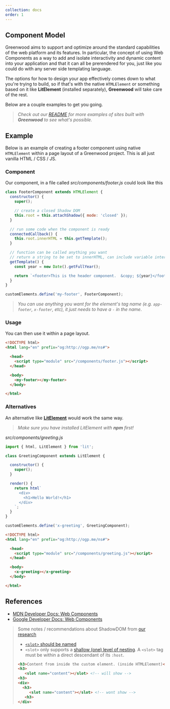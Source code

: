 ```yaml
---
collection: docs
order: 1
---
```


## Component Model
Greenwood aims to support and optimize around the standard capabilities of the web platform and its features.  In particular, the concept of using Web Components as a way to add and isolate interactivity and dynamic content into your application and that it can all be prerendered for you, just like you could do with any server side templating language.

The options for how to design your app effectively comes down to what you're trying to build, so if that's with the native `HTMLElement` or something based on it like **LitElement** (installed separately), **Greenwood** will take care of the rest.

Below are a couple examples to get you going.

> _Check out our [README](https://github.com/ProjectEvergreen/greenwood#built-with-greenwood) for more examples of sites built with **Greenwood** to see what's possible._

## Example

Below is an example of creating a footer component using native `HTMLElement` within a page layout of a Greenwood project. This is all just vanilla HTML / CSS / JS.

### Component

Our component, in a file called _src/components/footer.js_ could look like this

```js
class FooterComponent extends HTMLElement {
  constructor() {
    super();

    // create a closed Shadow DOM
    this.root = this.attachShadow({ mode: 'closed' });
  }

  // run some code when the component is ready
  connectedCallback() {
    this.root.innerHTML = this.getTemplate();
  }

  // function can be called anything you want
  // return a string to be set to innerHTML, can include variable interpolation!
  getTemplate() {
    const year = new Date().getFullYear();

    return `<footer>This is the header component.  &copy; ${year}</footer>`;
  }
}

customElements.define('my-footer', FooterComponent);
```

> _You can use anything you want for the element's tag name (e.g. `app-footer`, `x-footer`, etc), it just needs to have a `-` in the name_.

### Usage

You can then use it within a page layout.

```html
<!DOCTYPE html>
<html lang="en" prefix="og:http://ogp.me/ns#">

  <head>
    <script type="module" src="/components/footer.js"></script>
  </head>

  <body>
    <my-footer></my-footer>
  </body>

</html>
```


### Alternatives
An alternative like [**LitElement**](https://lit.dev/) would work the same way.

> _Make sure you have installed LitElement with **npm** first!_

_src/components/greeting.js_
```javascript
import { html, LitElement } from 'lit';

class GreetingComponent extends LitElement {

  constructor() {
    super();
  }

  render() {
    return html`
      <div>
        <h1>Hello World!</h1>
      </div>
    `;
  }
}

customElements.define('x-greeting', GreetingComponent);
```

```html
<!DOCTYPE html>
<html lang="en" prefix="og:http://ogp.me/ns#">

  <head>
    <script type="module" src="/components/greeting.js"></script>
  </head>

  <body>
    <x-greeting></x-greeting>
  </body>

</html>
```

## References
- [MDN Developer Docs: Web Components](https://developer.mozilla.org/en-US/docs/Web/Web_Components)
- [Google Developer Docs: Web Components](https://developers.google.com/web/fundamentals/web-components/)


> Some notes / recommendations about ShadowDOM from [our research](https://github.com/ProjectEvergreen/greenwood/pull/454)
> - [`<slot>` should be named](https://github.com/Polymer/lit/issues/824#issuecomment-535574662)
> - `<slot>` only supports a [shallow (one) level of nesting](https://javascript.info/slots-composition).  A `<slot>` tag must be within a direct descendant of its `:host`.
> ```html
> <h3>Content from inside the custom element. (inside HTMLElement)</h3>
> <h3>
>    <slot name="content"></slot> <!-- will show -->
> <h3>
> <div>
>   <h3>
>      <slot name="content"></slot> <!-- wont show -->
>    <h3>
> </div>

